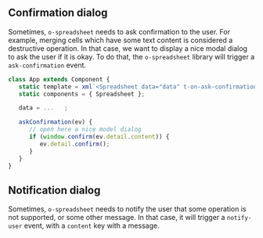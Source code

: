 ## Confirmation dialog

Sometimes, `o-spreadsheet` needs to ask confirmation to the user. For example, merging cells which have some text content is considered a destructive operation. In that case, we want to display a nice modal dialog to ask the user if it is okay.
To do that, the `o-spreadsheet` library will trigger a `ask-confirmation` event.

```javascript
class App extends Component {
   static template = xml`<Spreadsheet data="data" t-on-ask-confirmation="askConfirmation"/>`;
   static components = { Spreadsheet };

   data = ...   ;

   askConfirmation(ev) {
      // open here a nice model dialog
      if (window.confirm(ev.detail.content)) {
         ev.detail.confirm();
      }
   }
}
```

## Notification dialog

Sometimes, `o-spreadsheet` needs to notify the user that some operation is not supported, or some other message. In that case, it will trigger a `notify-user` event, with a `content` key with a message.

